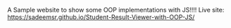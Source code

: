 A Sample website to show some OOP implementations with JS!!!!
Live site: https://sadeemsr.github.io/Student-Result-Viewer-with-OOP-JS/
